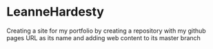 # LeanneHardesty
Creating a site for my portfolio by creating a repository with my github pages URL as its name and adding web content to its master branch

